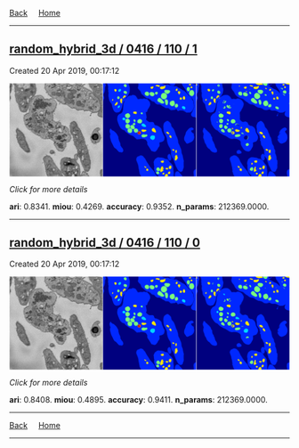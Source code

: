 
[Back](..)&nbsp;&nbsp;&nbsp;&nbsp;&nbsp;[Home](https://leapmanlab.github.io/snapshots)

---

<div class="summary"><a href="1"><h2>random_hybrid_3d / 0416 / 110 / 1</h2></a><p>Created 20 Apr 2019, 00:17:12
</p><a href="1"><img src="1/media/summary.png" align="center"></a><p>
<i>Click for more details</i>
</p></div>

**ari**: 0.8341. **miou**: 0.4269. **accuracy**: 0.9352. **n_params**: 212369.0000. 

---

<div class="summary"><a href="0"><h2>random_hybrid_3d / 0416 / 110 / 0</h2></a><p>Created 20 Apr 2019, 00:17:12
</p><a href="0"><img src="0/media/summary.png" align="center"></a><p>
<i>Click for more details</i>
</p></div>

**ari**: 0.8408. **miou**: 0.4895. **accuracy**: 0.9411. **n_params**: 212369.0000. 

---

[Back](..)&nbsp;&nbsp;&nbsp;&nbsp;&nbsp;[Home](https://leapmanlab.github.io/snapshots)

---